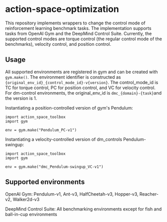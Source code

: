 # action-space-optimization
This repository implements wrappers to change the control mode of reinforcement learning benchmark tasks.
The implementation supports tasks from OpenAI Gym and the DeepMind Control Suite.
Currently, the supported control modes are torque control (the regular control mode of the benchmarks), velocity control, and position control.

## Usage
All supported environments are registered in gym and can be created with `gym.make()`.
The environment identifier is constructed as `{original_env_id}_{control_mode_id}-v{version}`.
The control_mode_id is TC for torque control, PC for position control, and VC for velocity control.
For dm-control environments, the original_env_id is `dmc_{domain}-{task}`and the version is 1.

Instantiating a position-controlled version of gym's Pendulum:
```
import action_space_toolbox
import gym

env = gym.make("Pendulum_PC-v1")
```

Instantiating a velocity-controlled version of dm_controls Pendulum-swingup:
```
import action_space_toolbox
import gym

env = gym.make("dmc_Pendulum-swingup_VC-v1")
```

## Supported environments
OpenAI Gym: Pendulum-v1, Ant-v3, HalfCheetah-v3, Hopper-v3, Reacher-v2, Walker2d-v3

DeepMind Control Suite: All benchmarking environments except for fish and ball-in-cup environments